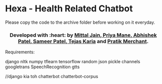
# Hexa - Health Related Chatbot

Please copy the code to the archive folder before working on it everyday.

<h3 align="center"><b>Developed with :heart: by <a href="https://github.com/Mittal1999">Mittal Jain</a>,<a href="https://github.com/pugnator-12"> Priya Mane</a>,<a href="https://github.com/ABHI2410"> Abhishek Patel</a>,<a href="https://github.com/sameer-patel-dev"> Sameer Patel</a>,<a href="https://github.com/tejaskaria"> Tejas Karia</a> and <a href="https://github.com/pratik6725">Pratik Merchant</a>.</b></h1>
Requirements:

django
nltk
numpy
tflearn
tensorflow
random
json
pickle
channels
googletrans
SpeechRecognition
gtts

//django kia toh
chatterbot
chatterbot-corpus

